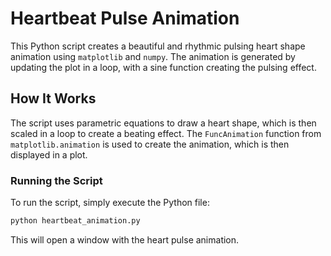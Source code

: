 # Heartbeat Pulse Animation

This Python script creates a beautiful and rhythmic pulsing heart shape animation using `matplotlib` and `numpy`. The animation is generated by updating the plot in a loop, with a sine function creating the pulsing effect.

## How It Works

The script uses parametric equations to draw a heart shape, which is then scaled in a loop to create a beating effect. The `FuncAnimation` function from `matplotlib.animation` is used to create the animation, which is then displayed in a plot.

### Running the Script

To run the script, simply execute the Python file:

```bash
python heartbeat_animation.py
```

This will open a window with the heart pulse animation.
